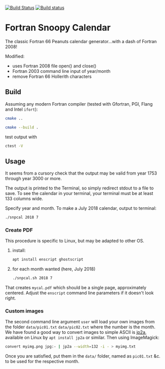 [![Build Status](https://travis-ci.com/fortran-gaming/snoopy-calendar.svg?branch=master)](https://travis-ci.com/fortran-gaming/snoopy-calendar)
[![Build status](https://ci.appveyor.com/api/projects/status/0jf73fhy9bbeuffn?svg=true)](https://ci.appveyor.com/project/scivision/snoopy-calendar)

# Fortran Snoopy Calendar

The classic Fortran 66 Peanuts calendar generator...with a dash of Fortran 2008!

Modified:

* uses Fortran 2008 file open() and close()
* Fortran 2003 command line input of year/month
* remove Fortran 66 Hollerith characters

## Build
Assuming any modern Fortran compiler (tested with Gfortran, PGI, Flang and Intel `ifort`):

```bash
cmake ..

cmake --build .
```

test output with
```bash
ctest -V
```

## Usage

It seems from a cursory check that the output may be valid from year 1753 through year 3000 or more.


The output is printed to the Terminal, so simply redirect stdout to a file to save.
To see the calendar in your terminal, your terminal must be at least 133 columns wide.

Specify year and month.
To make a July 2018 calendar, output to terminal:
```sh
./snpcal 2018 7 
```

### Create PDF
This procedure is specific to Linux, but may be adapted to other OS.

1. install:
   ```sh
   apt install enscript ghostscript
   ```
2. for each month wanted (here, July 2018)
   ```sh
   ./snpcal.sh 2018 7
   ```

That creates `mycal.pdf` which should be a single page, approximately centered.
Adjust the `enscript` command line parameters if it doesn't look right.



### Custom images

The second command line argument `user` will load your own images from the folder `data/pic01.txt` `data/pic02.txt` where the number is the month.
We have found a good way to convert images to simple ASCII is 
[jp2a](https://csl.name/jp2a/), available on Linux by `apt install jp2a` or similar.
Then using ImageMagick:
```bash
convert myimg.png jpg:- | jp2a --width=132 -i - > myimg.txt
```

Once you are satisfied, put them in the `data/` folder, named as `pic01.txt` &c. to be used for the respective month.
